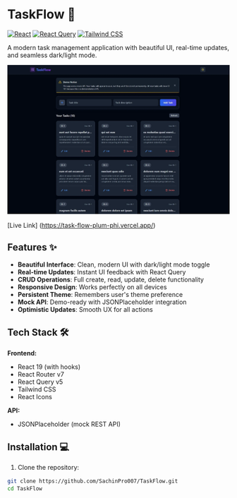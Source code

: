 # TaskFlow 🚀

[![React](https://img.shields.io/badge/React-19.0-blue?logo=react)](https://react.dev/)
[![React Query](https://img.shields.io/badge/React_Query-5.0-red?logo=reactquery)](https://tanstack.com/query/latest)
[![Tailwind CSS](https://img.shields.io/badge/Tailwind_CSS-3.0-blueviolet?logo=tailwindcss)](https://tailwindcss.com/)

A modern task management application with beautiful UI, real-time updates, and seamless dark/light mode.

![TaskFlow Screenshot](/public/project.webp)

[Live Link] (https://task-flow-plum-phi.vercel.app/)

## Features ✨

- **Beautiful Interface**: Clean, modern UI with dark/light mode toggle
- **Real-time Updates**: Instant UI feedback with React Query
- **CRUD Operations**: Full create, read, update, delete functionality
- **Responsive Design**: Works perfectly on all devices
- **Persistent Theme**: Remembers user's theme preference
- **Mock API**: Demo-ready with JSONPlaceholder integration
- **Optimistic Updates**: Smooth UX for all actions

## Tech Stack 🛠️

**Frontend:**
- React 19 (with hooks)
- React Router v7
- React Query v5
- Tailwind CSS
- React Icons

**API:**
- JSONPlaceholder (mock REST API)

## Installation 💻

1. Clone the repository:
```bash
git clone https://github.com/SachinPro007/TaskFlow.git
cd TaskFlow
